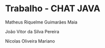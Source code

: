 # Trabalho - CHAT JAVA

Matheus Riquelme Guimarães Maia

João Vitor da Silva Pereira

Nicolas Oliveira Mariano
